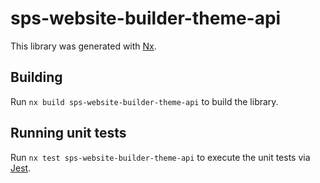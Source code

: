 # sps-website-builder-theme-api

This library was generated with [Nx](https://nx.dev).

## Building

Run `nx build sps-website-builder-theme-api` to build the library.

## Running unit tests

Run `nx test sps-website-builder-theme-api` to execute the unit tests via [Jest](https://jestjs.io).

